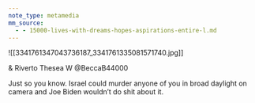 ```yaml
---
note_type: metamedia
mm_source:
  - - 15000-lives-with-dreams-hopes-aspirations-entire-l.md
---
```


![[3341761347043736187_3341761335081571740.jpg]]

& Riverto Thesea W
@BeccaB44000

Just so you know. Israel could murder
anyone of you in broad daylight on
camera and Joe Biden wouldn’t do shit
about it.

